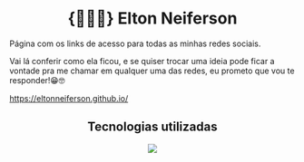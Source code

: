 <h1 align="center">{🧑🏻‍💻} Elton Neiferson</h1>

Página com os links de acesso para todas as minhas redes sociais.

Vai lá conferir como ela ficou, e se quiser trocar uma ideia pode ficar a vontade pra me chamar em qualquer uma das redes, eu prometo que vou te responder!😁🤓

https://eltonneiferson.github.io/

<h2 align="center">Tecnologias utilizadas</h2>

<p align="center">
  <a href="https://skillicons.dev">
    <img src="https://skillicons.dev/icons?i=html,css,js" />
  </a>
</p>